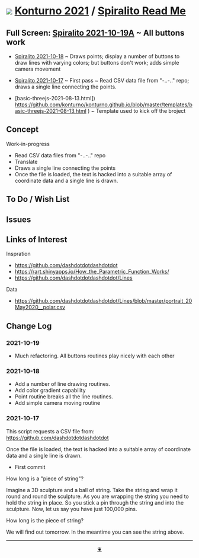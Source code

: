 # [![](https://pushme-pullyou.github.io/tootoo-2021/lib/assets/icons/mark-github.svg )](https://github.com/konturno/konturno.github.io/ "Source code on GitHub" ) [Konturno 2021]( https://konturno.github.io/ "Home page" )  / [Spiralito Read Me]( https://konturno.github.io/sandbox/spiralito/readme.html)


<!--@@@
<div class=iframe-resize ><iframe src=https://konturno.github.io/sandbox/spiralito/ height=100% width=100% ></iframe></div>
_"Spiralito" in a resizable window. One finger to rotate. Two to zoom._
@@@-->

## Full Screen:  [Spiralito 2021-10-19A]( https://konturno.github.io/sandbox/spiralito/r-2021-10-19/spiralito.html ) ~ All buttons work

* [Spiralito 2021-10-18]( https://konturno.github.io/sandbox/spiralito/r-2021-10-18/spiralito.html ) ~ Draws points; display a number of buttons to draw lines with varying colors;  but buttons don't work; adds simple camera movement


* [Spiralito 2021-10-17]( https://konturno.github.io/sandbox/spiralito/r-2021-10-17/spiralito.html ) ~ First pass ~ Read CSV data file from "-..-.." repo; draws a single line connecting the points.

* [basic-threejs-2021-08-13.html]) https://github.com/konturno/konturno.github.io/blob/master/templates/basic-threejs-2021-08-13.html ) ~ Template used to kick off the broject

## Concept

Work-in-progress

* Read CSV data files from "-..-.." repo
* Translate
* Draws a single line connecting the points
* Once the file is loaded, the text is hacked into a suitable array of coordinate data and a single line is drawn.


## To Do / Wish List


## Issues


## Links of Interest

Inspration

* https://github.com/dashdotdotdashdotdot
* https://rart.shinyapps.io/How_the_Parametric_Function_Works/
* https://github.com/dashdotdotdashdotdot/Lines

Data
* https://github.com/dashdotdotdashdotdot/Lines/blob/master/portrait_20May2020__polar.csv

## Change Log

### 2021-10-19

* Much refactoring. All buttons routines play nicely with each other


### 2021-10-18

* Add a number of line drawing routines.
* Add color gradient capability
* Point routine breaks all the line routines.
* Add simple camera moving routine


### 2021-10-17

This script requests a CSV file from: https://github.com/dashdotdotdashdotdot

Once the file is loaded, the text is hacked into a suitable array of coordinate data and a single line is drawn.

* First commit

How long is a "piece of string"?

Imagine a 3D sculpture and a ball of string. Take the string and wrap it round and round the sculpture. As you are wrapping the string you need to hold the string in place. So you stick a pin through the string and into the sculpture. Now, let us say you have just 100,000 pins.

How long is the piece of string?

We will find out tomorrow. In the meantime you can see the string above.


***

<center title="Hello! Click me to go up to the top" ><a class=aDingbat href=javascript:window.scrollTo(0,0);> ❦ </a></center>
